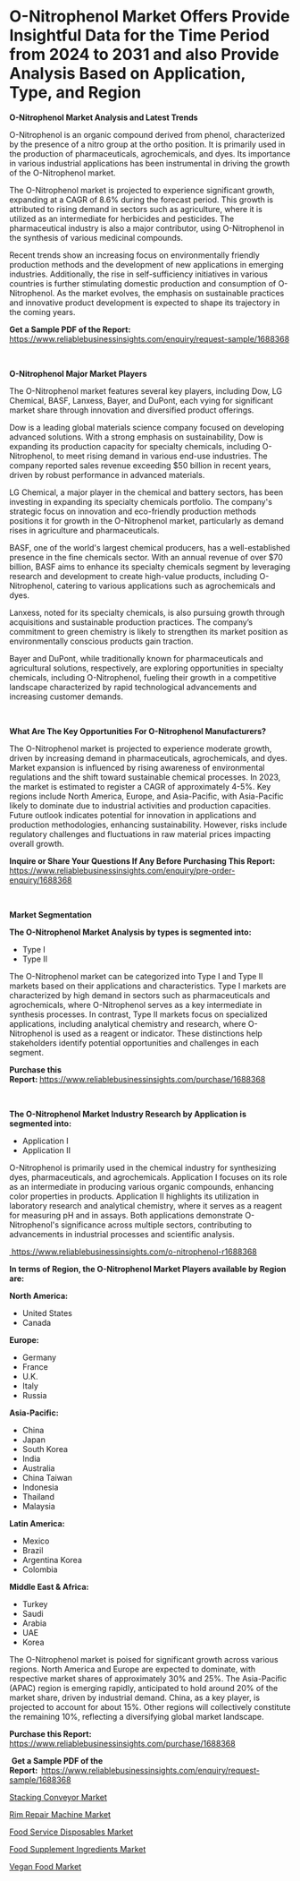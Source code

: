 <p><h1>O-Nitrophenol Market Offers Provide Insightful Data for the Time Period from 2024 to 2031 and also Provide Analysis Based on Application, Type, and Region</h1></p><p><strong>O-Nitrophenol Market Analysis and Latest Trends</strong></p>
<p><p>O-Nitrophenol is an organic compound derived from phenol, characterized by the presence of a nitro group at the ortho position. It is primarily used in the production of pharmaceuticals, agrochemicals, and dyes. Its importance in various industrial applications has been instrumental in driving the growth of the O-Nitrophenol market.</p><p>The O-Nitrophenol market is projected to experience significant growth, expanding at a CAGR of 8.6% during the forecast period. This growth is attributed to rising demand in sectors such as agriculture, where it is utilized as an intermediate for herbicides and pesticides. The pharmaceutical industry is also a major contributor, using O-Nitrophenol in the synthesis of various medicinal compounds.</p><p>Recent trends show an increasing focus on environmentally friendly production methods and the development of new applications in emerging industries. Additionally, the rise in self-sufficiency initiatives in various countries is further stimulating domestic production and consumption of O-Nitrophenol. As the market evolves, the emphasis on sustainable practices and innovative product development is expected to shape its trajectory in the coming years.</p></p>
<p><strong>Get a Sample PDF of the Report:&nbsp;</strong> <a href="https://www.reliablebusinessinsights.com/enquiry/request-sample/1688368?utm_campaign=1759&utm_medium=2&utm_source=Github&utm_content=ia&utm_term=19102024&utm_id=o-nitrophenol">https://www.reliablebusinessinsights.com/enquiry/request-sample/1688368</a></p>
<p>&nbsp;</p>
<p><strong>O-Nitrophenol Major Market Players</strong></p>
<p><p>The O-Nitrophenol market features several key players, including Dow, LG Chemical, BASF, Lanxess, Bayer, and DuPont, each vying for significant market share through innovation and diversified product offerings.</p><p>Dow is a leading global materials science company focused on developing advanced solutions. With a strong emphasis on sustainability, Dow is expanding its production capacity for specialty chemicals, including O-Nitrophenol, to meet rising demand in various end-use industries. The company reported sales revenue exceeding $50 billion in recent years, driven by robust performance in advanced materials.</p><p>LG Chemical, a major player in the chemical and battery sectors, has been investing in expanding its specialty chemicals portfolio. The company's strategic focus on innovation and eco-friendly production methods positions it for growth in the O-Nitrophenol market, particularly as demand rises in agriculture and pharmaceuticals.</p><p>BASF, one of the world's largest chemical producers, has a well-established presence in the fine chemicals sector. With an annual revenue of over $70 billion, BASF aims to enhance its specialty chemicals segment by leveraging research and development to create high-value products, including O-Nitrophenol, catering to various applications such as agrochemicals and dyes.</p><p>Lanxess, noted for its specialty chemicals, is also pursuing growth through acquisitions and sustainable production practices. The company’s commitment to green chemistry is likely to strengthen its market position as environmentally conscious products gain traction.</p><p>Bayer and DuPont, while traditionally known for pharmaceuticals and agricultural solutions, respectively, are exploring opportunities in specialty chemicals, including O-Nitrophenol, fueling their growth in a competitive landscape characterized by rapid technological advancements and increasing customer demands.</p></p>
<p>&nbsp;</p>
<p><strong>What Are The Key Opportunities For O-Nitrophenol Manufacturers?</strong></p>
<p><p>The O-Nitrophenol market is projected to experience moderate growth, driven by increasing demand in pharmaceuticals, agrochemicals, and dyes. Market expansion is influenced by rising awareness of environmental regulations and the shift toward sustainable chemical processes. In 2023, the market is estimated to register a CAGR of approximately 4-5%. Key regions include North America, Europe, and Asia-Pacific, with Asia-Pacific likely to dominate due to industrial activities and production capacities. Future outlook indicates potential for innovation in applications and production methodologies, enhancing sustainability. However, risks include regulatory challenges and fluctuations in raw material prices impacting overall growth.</p></p>
<p><strong>Inquire or Share Your Questions If Any Before Purchasing This Report:</strong> <a href="https://www.reliablebusinessinsights.com/enquiry/pre-order-enquiry/1688368?utm_campaign=1759&utm_medium=2&utm_source=Github&utm_content=ia&utm_term=19102024&utm_id=o-nitrophenol">https://www.reliablebusinessinsights.com/enquiry/pre-order-enquiry/1688368</a></p>
<p>&nbsp;</p>
<p><strong>Market Segmentation</strong></p>
<p><strong>The O-Nitrophenol Market Analysis by types is segmented into:</strong></p>
<p><ul><li>Type I</li><li>Type II</li></ul></p>
<p><p>The O-Nitrophenol market can be categorized into Type I and Type II markets based on their applications and characteristics. Type I markets are characterized by high demand in sectors such as pharmaceuticals and agrochemicals, where O-Nitrophenol serves as a key intermediate in synthesis processes. In contrast, Type II markets focus on specialized applications, including analytical chemistry and research, where O-Nitrophenol is used as a reagent or indicator. These distinctions help stakeholders identify potential opportunities and challenges in each segment.</p></p>
<p><strong>Purchase this Report:&nbsp;</strong><a href="https://www.reliablebusinessinsights.com/purchase/1688368?utm_campaign=1759&utm_medium=2&utm_source=Github&utm_content=ia&utm_term=19102024&utm_id=o-nitrophenol">https://www.reliablebusinessinsights.com/purchase/1688368</a></p>
<p>&nbsp;</p>
<p><strong>The O-Nitrophenol Market Industry Research by Application is segmented into:</strong></p>
<p><ul><li>Application I</li><li>Application II</li></ul></p>
<p><p>O-Nitrophenol is primarily used in the chemical industry for synthesizing dyes, pharmaceuticals, and agrochemicals. Application I focuses on its role as an intermediate in producing various organic compounds, enhancing color properties in products. Application II highlights its utilization in laboratory research and analytical chemistry, where it serves as a reagent for measuring pH and in assays. Both applications demonstrate O-Nitrophenol's significance across multiple sectors, contributing to advancements in industrial processes and scientific analysis.</p></p>
<p><a href="https://www.reliablebusinessinsights.com/o-nitrophenol-r1688368?utm_campaign=1759&utm_medium=2&utm_source=Github&utm_content=ia&utm_term=19102024&utm_id=o-nitrophenol">&nbsp;https://www.reliablebusinessinsights.com/o-nitrophenol-r1688368</a></p>
<p><strong>In terms of Region, the O-Nitrophenol Market Players available by Region are:</strong></p>
<p>
    <p> <strong> North America: </strong>
        <ul>
            <li>United States</li>
            <li>Canada</li>
        </ul>
        </p> 
    <p> <strong> Europe: </strong>
        <ul>
            <li>Germany</li>
            <li>France</li>
            <li>U.K.</li>
            <li>Italy</li>
            <li>Russia</li>
        </ul>
        </p> 
    <p> <strong> Asia-Pacific: </strong>
        <ul>
            <li>China</li>
            <li>Japan</li>
            <li>South Korea</li>
            <li>India</li>
            <li>Australia</li>
            <li>China Taiwan</li>
            <li>Indonesia</li>
            <li>Thailand</li>
            <li>Malaysia</li>
        </ul>
        </p> 
    <p> <strong> Latin America: </strong>
        <ul>
            <li>Mexico</li>
            <li>Brazil</li>
            <li>Argentina Korea</li>
            <li>Colombia</li>
        </ul>
        </p> 
    <p> <strong> Middle East & Africa: </strong>
        <ul>
            <li>Turkey</li>
            <li>Saudi</li>
            <li>Arabia</li>
            <li>UAE</li>
            <li>Korea</li>
        </ul>
    </p>
    </p>
<p><p>The O-Nitrophenol market is poised for significant growth across various regions. North America and Europe are expected to dominate, with respective market shares of approximately 30% and 25%. The Asia-Pacific (APAC) region is emerging rapidly, anticipated to hold around 20% of the market share, driven by industrial demand. China, as a key player, is projected to account for about 15%. Other regions will collectively constitute the remaining 10%, reflecting a diversifying global market landscape.</p></p>
<p><strong>Purchase this Report: </strong><a href="https://www.reliablebusinessinsights.com/purchase/1688368?utm_campaign=1759&utm_medium=2&utm_source=Github&utm_content=ia&utm_term=19102024&utm_id=o-nitrophenol">https://www.reliablebusinessinsights.com/purchase/1688368</a></p>
<p>&nbsp;<strong>Get a Sample PDF of the Report:&nbsp;&nbsp;</strong><a href="https://www.reliablebusinessinsights.com/enquiry/request-sample/1688368?utm_campaign=1759&utm_medium=2&utm_source=Github&utm_content=ia&utm_term=19102024&utm_id=o-nitrophenol">https://www.reliablebusinessinsights.com/enquiry/request-sample/1688368</a></p>
<p><strong></strong></p>
<p><p><a href="https://www.linkedin.com/pulse/stacking-conveyor-industry-resonance-82-amplification-across-nla3f?utm_campaign=1759&utm_medium=2&utm_source=Github&utm_content=ia&utm_term=19102024&utm_id=o-nitrophenol">Stacking Conveyor Market</a></p><p><a href="https://www.linkedin.com/pulse/global-rim-repair-machine-nexus-sector-confluences-regional-rcywf?utm_campaign=1759&utm_medium=2&utm_source=Github&utm_content=ia&utm_term=19102024&utm_id=o-nitrophenol">Rim Repair Machine Market</a></p><p><a href="https://www.linkedin.com/pulse/future-innovation-global-food-service-disposables-market-qzc6e?utm_campaign=1759&utm_medium=2&utm_source=Github&utm_content=ia&utm_term=19102024&utm_id=o-nitrophenol">Food Service Disposables Market</a></p><p><a href="https://www.linkedin.com/pulse/global-perspectives-food-supplement-ingredients-market-trends-t7bqe?utm_campaign=1759&utm_medium=2&utm_source=Github&utm_content=ia&utm_term=19102024&utm_id=o-nitrophenol">Food Supplement Ingredients Market</a></p><p><a href="https://www.linkedin.com/pulse/surfing-vegan-food-wave-riding-market-currents-2031-market-rift-hsyse?utm_campaign=1759&utm_medium=2&utm_source=Github&utm_content=ia&utm_term=19102024&utm_id=o-nitrophenol">Vegan Food Market</a></p></p>